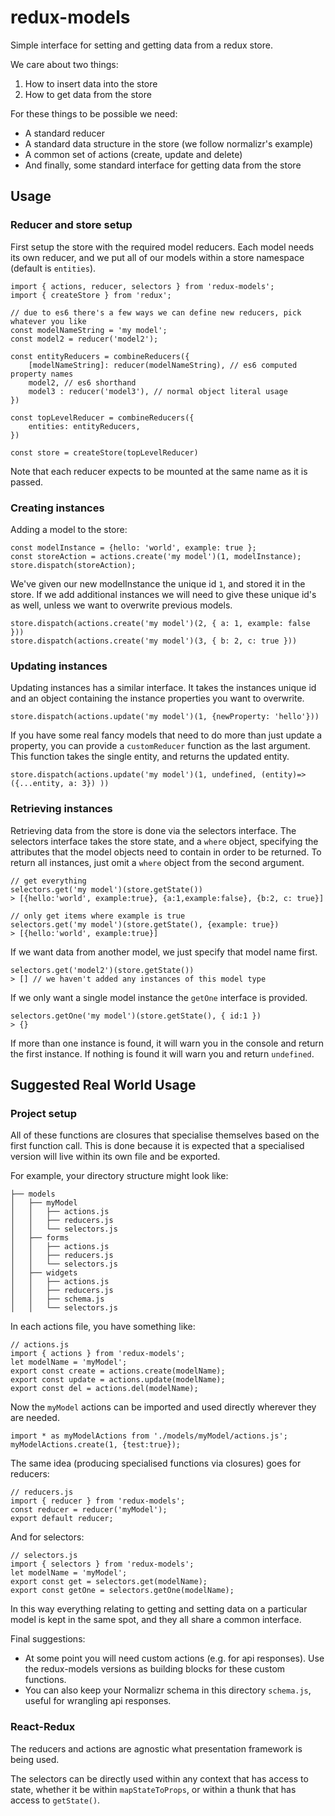 # redux-models

Simple interface for setting and getting data from a redux store.
 
We care about two things:

1. How to insert data into the store
1. How to get data from the store

For these things to be possible we need:

* A standard reducer
* A standard data structure in the store (we follow normalizr's example)
* A common set of actions (create, update and delete)
* And finally, some standard interface for getting data from the store

## Usage
### Reducer and store setup
First setup the store with the required model reducers. Each model needs its own reducer, and we put all of our models within a store namespace (default is `entities`).

    import { actions, reducer, selectors } from 'redux-models';
    import { createStore } from 'redux';
    
    // due to es6 there's a few ways we can define new reducers, pick whatever you like
    const modelNameString = 'my model';
    const model2 = reducer('model2');
    
    const entityReducers = combineReducers({
        [modelNameString]: reducer(modelNameString), // es6 computed property names
        model2, // es6 shorthand
        model3 : reducer('model3'), // normal object literal usage
    })
    
    const topLevelReducer = combineReducers({
        entities: entityReducers,
    })

    const store = createStore(topLevelReducer)

Note that each reducer expects to be mounted at the same name as it is passed.

### Creating instances

Adding a model to the store:

    const modelInstance = {hello: 'world', example: true };
    const storeAction = actions.create('my model')(1, modelInstance);
    store.dispatch(storeAction);

We've given our new modelInstance the unique id `1`, and stored it in the store. If we add additional instances we will need to give these unique id's as well, unless we want to overwrite previous models.

    store.dispatch(actions.create('my model')(2, { a: 1, example: false }))
    store.dispatch(actions.create('my model')(3, { b: 2, c: true }))

### Updating instances

Updating instances has a similar interface. It takes the instances unique id and an object containing the instance properties you want to overwrite.
    
    store.dispatch(actions.update('my model')(1, {newProperty: 'hello'}))

If you have some real fancy models that need to do more than just update a property, you can provide a `customReducer` function as the last argument. This function takes the single entity, and returns the updated entity.

    store.dispatch(actions.update('my model')(1, undefined, (entity)=> ({...entity, a: 3}) ))

### Retrieving instances

Retrieving data from the store is done via the selectors interface. The selectors interface takes the store state, and a `where` object, specifying the attributes that the model objects need to contain in order to be returned. To return all instances, just omit a `where` object from the second argument.

    // get everything
    selectors.get('my model')(store.getState())
    > [{hello:'world', example:true}, {a:1,example:false}, {b:2, c: true}]
    
    // only get items where example is true
    selectors.get('my model')(store.getState(), {example: true})
    > [{hello:'world', example:true}]
    
If we want data from another model, we just specify that model name first.

    selectors.get('model2')(store.getState())
    > [] // we haven't added any instances of this model type
    
If we only want a single model instance the `getOne` interface is provided.

    selectors.getOne('my model')(store.getState(), { id:1 })
    > {}

If more than one instance is found, it will warn you in the console and return the first instance. If nothing is found it will warn you and return `undefined`.


## Suggested Real World Usage
### Project setup
All of these functions are closures that specialise themselves based on the first function call. This is done because it is expected that a specialised version will live within its own file and be exported. 

For example, your directory structure might look like:

	├── models
	│   ├── myModel
	│   │   ├── actions.js
	│   │   ├── reducers.js
	│   │   └── selectors.js
	│   ├── forms
	│   │   ├── actions.js
	│   │   ├── reducers.js
	│   │   └── selectors.js
	│   ├── widgets
	│   │   ├── actions.js
	│   │   ├── reducers.js
    │   │   ├── schema.js
	│   │   └── selectors.js

In each actions file, you have something like:

    // actions.js
    import { actions } from 'redux-models';
    let modelName = 'myModel';
    export const create = actions.create(modelName);
    export const update = actions.update(modelName);
    export const del = actions.del(modelName);

Now the `myModel` actions can be imported and used directly wherever they are needed.
    
    import * as myModelActions from './models/myModel/actions.js';
    myModelActions.create(1, {test:true});

The same idea (producing specialised functions via closures) goes for reducers:

    // reducers.js
    import { reducer } from 'redux-models';
    const reducer = reducer('myModel');
    export default reducer;

And for selectors:

    // selectors.js
    import { selectors } from 'redux-models';
    let modelName = 'myModel';
    export const get = selectors.get(modelName);
    export const getOne = selectors.getOne(modelName);

In this way everything relating to getting and setting data on a particular model is kept in the same spot, and they all share a common interface.

Final suggestions:

* At some point you will need custom actions (e.g. for api responses). Use the redux-models versions as building blocks for these custom functions.
* You can also keep your Normalizr schema in this directory `schema.js`, useful for wrangling api responses.

### React-Redux

The reducers and actions are agnostic what presentation framework is being used.

The selectors can be directly used within any context that has access to state, whether it be within `mapStateToProps`, or within a thunk that has access to `getState()`. 

